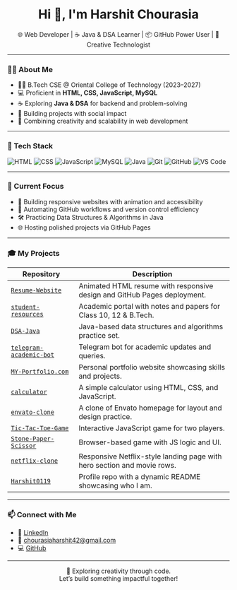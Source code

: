 <h1 align="center">Hi 👋, I'm Harshit Chourasia</h1>
<p align="center">
  🌐 Web Developer | ☕ Java & DSA Learner | 📦 GitHub Power User | 🧠 Creative Technologist
</p>

---

### 👨‍💻 About Me

- 🧑‍🎓 B.Tech CSE @ Oriental College of Technology (2023–2027)
- 💻 Proficient in **HTML, CSS, JavaScript, MySQL**
- ☕ Exploring **Java & DSA** for backend and problem-solving
- 🚀 Building projects with social impact
- 🎨 Combining creativity and scalability in web development

---

### 🧰 Tech Stack

![HTML](https://img.shields.io/badge/-HTML-E34F26?style=flat&logo=html5&logoColor=white)
![CSS](https://img.shields.io/badge/-CSS-1572B6?style=flat&logo=css3&logoColor=white)
![JavaScript](https://img.shields.io/badge/-JavaScript-F7DF1E?style=flat&logo=javascript&logoColor=black)
![MySQL](https://img.shields.io/badge/-MySQL-4479A1?style=flat&logo=mysql&logoColor=white)
![Java](https://img.shields.io/badge/-Java-007396?style=flat&logo=java&logoColor=white)
![Git](https://img.shields.io/badge/-Git-F05032?style=flat&logo=git&logoColor=white)
![GitHub](https://img.shields.io/badge/-GitHub-181717?style=flat&logo=github&logoColor=white)
![VS Code](https://img.shields.io/badge/-VS_Code-007ACC?style=flat&logo=visual-studio-code&logoColor=white)

---

### 🧠 Current Focus

- 📌 Building responsive websites with animation and accessibility
- 🔄 Automating GitHub workflows and version control efficiency
- 🛠️ Practicing Data Structures & Algorithms in Java
- 🌐 Hosting polished projects via GitHub Pages

---

### 🎓 My Projects

| Repository | Description |
|------------|-------------|
| [`Resume-Website`](https://github.com/Harshit0119/Resume-Website) | Animated HTML resume with responsive design and GitHub Pages deployment. |
| [`student-resources`](https://github.com/Harshit0119/student-resources) | Academic portal with notes and papers for Class 10, 12 & B.Tech. |
| [`DSA-Java`](https://github.com/Harshit0119/DSA-Java) | Java-based data structures and algorithms practice set. |
| [`telegram-academic-bot`](https://github.com/Harshit0119/telegram-academic-bot) | Telegram bot for academic updates and queries. |
| [`MY-Portfolio.com`](https://github.com/Harshit0119/MY-Portfolio.com) | Personal portfolio website showcasing skills and projects. |
| [`calculator`](https://github.com/Harshit0119/calculator) | A simple calculator using HTML, CSS, and JavaScript. |
| [`envato-clone`](https://github.com/Harshit0119/envato-clone) | A clone of Envato homepage for layout and design practice. |
| [`Tic-Tac-Toe-Game`](https://github.com/Harshit0119/Tic-Tac-Toe-Game) | Interactive JavaScript game for two players. |
| [`Stone-Paper-Scissor`](https://github.com/Harshit0119/Stone-Paper-Scissor) | Browser-based game with JS logic and UI. |
| [`netflix-clone`](https://github.com/Harshit0119/netflix-clone) | Responsive Netflix-style landing page with hero section and movie rows. |
| [`Harshit0119`](https://github.com/Harshit0119/Harshit0119) | Profile repo with a dynamic README showcasing who I am. |

---

### 📫 Connect with Me

- 💼 [LinkedIn](https://www.linkedin.com/in/harshit-chourasia-7b8285291/)
- 📧 chourasiaharshit42@gmail.com
- 💻 [GitHub](https://github.com/Harshit0119)

---

<p align="center">
  🌟 Exploring creativity through code.<br>
  Let’s build something impactful together!
</p>
